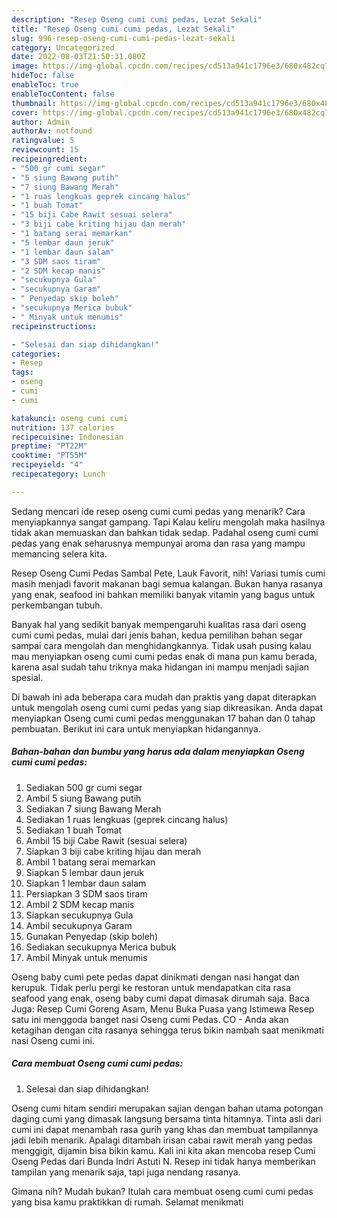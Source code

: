 ```yaml
---
description: "Resep Oseng cumi cumi pedas, Lezat Sekali"
title: "Resep Oseng cumi cumi pedas, Lezat Sekali"
slug: 996-resep-oseng-cumi-cumi-pedas-lezat-sekali
category: Uncategorized
date: 2022-08-03T21:50:31.080Z
image: https://img-global.cpcdn.com/recipes/cd513a941c1796e3/680x482cq70/oseng-cumi-cumi-pedas-foto-resep-utama.jpg
hideToc: false
enableToc: true
enableTocContent: false
thumbnail: https://img-global.cpcdn.com/recipes/cd513a941c1796e3/680x482cq70/oseng-cumi-cumi-pedas-foto-resep-utama.jpg
cover: https://img-global.cpcdn.com/recipes/cd513a941c1796e3/680x482cq70/oseng-cumi-cumi-pedas-foto-resep-utama.jpg
author: Admin
authorAv: notfound
ratingvalue: 5
reviewcount: 15
recipeingredient:
- "500 gr cumi segar"
- "5 siung Bawang putih"
- "7 siung Bawang Merah"
- "1 ruas lengkuas geprek cincang halus"
- "1 buah Tomat"
- "15 biji Cabe Rawit sesuai selera"
- "3 biji cabe kriting hijau dan merah"
- "1 batang serai memarkan"
- "5 lembar daun jeruk"
- "1 lembar daun salam"
- "3 SDM saos tiram"
- "2 SDM kecap manis"
- "secukupnya Gula"
- "secukupnya Garam"
- " Penyedap skip boleh"
- "secukupnya Merica bubuk"
- " Minyak untuk menumis"
recipeinstructions:

- "Selesai dan siap dihidangkan!"
categories:
- Resep
tags:
- oseng
- cumi
- cumi

katakunci: oseng cumi cumi 
nutrition: 137 calories
recipecuisine: Indonesian
preptime: "PT22M"
cooktime: "PT55M"
recipeyield: "4"
recipecategory: Lunch

---
```



Sedang mencari ide resep oseng cumi cumi pedas yang menarik? Cara menyiapkannya sangat gampang. Tapi Kalau keliru mengolah maka hasilnya tidak akan memuaskan dan bahkan tidak sedap. Padahal oseng cumi cumi pedas yang enak seharusnya mempunyai aroma dan rasa yang mampu memancing selera kita.


Resep Oseng Cumi Pedas Sambal Pete, Lauk Favorit, nih! Variasi tumis cumi masih menjadi favorit makanan bagi semua kalangan. Bukan hanya rasanya yang enak, seafood ini bahkan memiliki banyak vitamin yang bagus untuk perkembangan tubuh.

Banyak hal yang sedikit banyak mempengaruhi kualitas rasa dari oseng cumi cumi pedas, mulai dari jenis bahan, kedua pemilihan bahan segar sampai cara mengolah dan menghidangkannya. Tidak usah pusing kalau mau menyiapkan oseng cumi cumi pedas enak di mana pun kamu berada, karena asal sudah tahu triknya maka hidangan ini mampu menjadi sajian spesial.


Di bawah ini ada beberapa cara mudah dan praktis yang dapat diterapkan untuk mengolah oseng cumi cumi pedas yang siap dikreasikan. Anda dapat menyiapkan Oseng cumi cumi pedas menggunakan 17 bahan dan 0 tahap pembuatan. Berikut ini cara untuk menyiapkan hidangannya.

<!--inarticleads1-->

##### Bahan-bahan dan bumbu yang harus ada dalam menyiapkan Oseng cumi cumi pedas:

1. Sediakan 500 gr cumi segar
1. Ambil 5 siung Bawang putih
1. Sediakan 7 siung Bawang Merah
1. Sediakan 1 ruas lengkuas (geprek cincang halus)
1. Sediakan 1 buah Tomat
1. Ambil 15 biji Cabe Rawit (sesuai selera)
1. Siapkan 3 biji cabe kriting hijau dan merah
1. Ambil 1 batang serai memarkan
1. Siapkan 5 lembar daun jeruk
1. Siapkan 1 lembar daun salam
1. Persiapkan 3 SDM saos tiram
1. Ambil 2 SDM kecap manis
1. Siapkan secukupnya Gula
1. Ambil secukupnya Garam
1. Gunakan  Penyedap (skip boleh)
1. Sediakan secukupnya Merica bubuk
1. Ambil  Minyak untuk menumis


Oseng baby cumi pete pedas dapat dinikmati dengan nasi hangat dan kerupuk. Tidak perlu pergi ke restoran untuk mendapatkan cita rasa seafood yang enak, oseng baby cumi dapat dimasak dirumah saja. Baca Juga: Resep Cumi Goreng Asam, Menu Buka Puasa yang Istimewa Resep satu ini menggoda banget nasi Oseng cumi Pedas⁣. CO - Anda akan ketagihan dengan cita rasanya sehingga terus bikin nambah saat menikmati nasi Oseng cumi ini. 

<!--inarticleads2-->

##### Cara membuat Oseng cumi cumi pedas:


1. Selesai dan siap dihidangkan!

Oseng cumi hitam sendiri merupakan sajian dengan bahan utama potongan daging cumi yang dimasak langsung bersama tinta hitamnya. Tinta asli dari cumi ini dapat menambah rasa gurih yang khas dan membuat tampilannya jadi lebih menarik. Apalagi ditambah irisan cabai rawit merah yang pedas menggigit, dijamin bisa bikin kamu. Kali ini kita akan mencoba resep Cumi Oseng Pedas dari Bunda Indri Astuti N. Resep ini tidak hanya memberikan tampilan yang menarik saja, tapi juga nendang rasanya. 

Gimana nih? Mudah bukan? Itulah cara membuat oseng cumi cumi pedas yang bisa kamu praktikkan di rumah. Selamat menikmati
